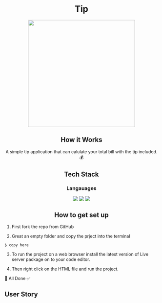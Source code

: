 <h1 align="center"> Tip </h1>

<p align="center"><img width="350" src="https://user-images.githubusercontent.com/71974361/115008582-30c4e500-9ea3-11eb-9885-b4e1ae6e54ea.gif"></p> 

<h2 align="center">How it Works</h2> 

<p align="center">A simple tip application that can calulate your total bill with the tip included. 💰</p>  

<h2 align="center">Tech Stack</h2>  

<h3 align="center">Langauages</h3>

<p align="center" ><img src="https://img.shields.io/badge/-HTML5-black?logo=HTML5&logoColor=blue"> <img src="https://img.shields.io/badge/-CSS3-black?logo=CSS3&logoColor=orange"> <img src="https://img.shields.io/badge/-Javascript-black?logo=Javascript&logoColor=yellow"></p>


<h2 align="center">How to get set up</h2>  

1. First fork the repo from GitHub 

2. Great an empty folder and copy the prject into the terminal 
``` 
$ copy here
``` 
3. To run the project on a web browser install the latest version of Live server package on to your code editor. 

4. Then right click on the HTML file and run the project.  

<p>👏 All Done ✅ </p>

<h2>User Story</h2> 


